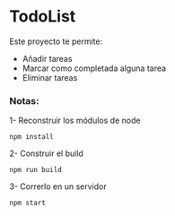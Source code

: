# TodoList
Este proyecto te permite: 
  * Añadir tareas
  * Marcar como completada alguna tarea
  * Eliminar tareas

### Notas:

1- Reconstruir los módulos de node

```
npm install
```

2- Construir el build

```
npm run build
```
3- Correrlo en un servidor

```
npm start
```

